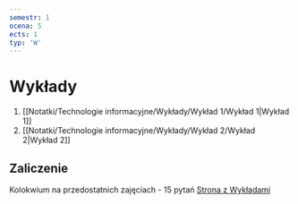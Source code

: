 ```yaml
---
semestr: 1
ocena: 5
ects: 1
typ: 'W'
---
```


# Wykłady
1. [[Notatki/Technologie informacyjne/Wykłady/Wykład 1/Wykład 1|Wykład 1]]
2. [[Notatki/Technologie informacyjne/Wykłady/Wykład 2/Wykład 2|Wykład 2]]

## Zaliczenie
Kolokwium na przedostatnich zajęciach - 15 pytań
[Strona z Wykładami](http://zsjpw.ict.pwr.wroc.pl/~mbazan/)